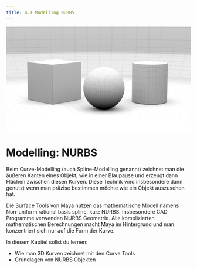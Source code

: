 ```yaml
---
title: 4.1 Modelling NURBS
---
```


![](/04a_modelling-nurbs/images/modelling-title.jpg)

# Modelling: NURBS

Beim Curve-Modelling (auch Spline-Modelling genannt) zeichnet man die äußeren Kanten eines Objekt, wie in einer Blaupause und erzeugt dann Flächen zwischen diesen Kurven.
Diese Technik wird insbesondere dann genutzt wenn man präzise bestimmen möchte wie ein Objekt auszusehen hat.

Die Surface Tools von Maya nutzen das mathematische Modell namens Non-uniform rational basis spline, kurz NURBS. Insbesondere CAD Programme verwenden NURBS Geometrie.
Alle komplizierten mathematischen Berechnungen macht Maya im Hintergrund und man konzentriert sich nur auf die Form der Kurve.

In diesem Kapitel sollst du lernen:

- Wie man 3D Kurven zeichnet mit den Curve Tools
- Grundlagen von NURBS Objekten
